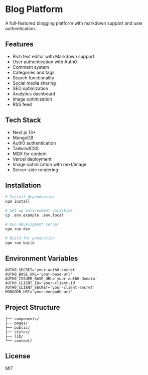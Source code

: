 # Blog Platform

A full-featured blogging platform with markdown support and user authentication.

## Features

- Rich text editor with Markdown support
- User authentication with Auth0
- Comment system
- Categories and tags
- Search functionality
- Social media sharing
- SEO optimization
- Analytics dashboard
- Image optimization
- RSS feed

## Tech Stack

- Next.js 13+
- MongoDB
- Auth0 authentication
- TailwindCSS
- MDX for content
- Vercel deployment
- Image optimization with next/image
- Server-side rendering

## Installation

```bash
# Install dependencies
npm install

# Set up environment variables
cp .env.example .env.local

# Run development server
npm run dev

# Build for production
npm run build
```

## Environment Variables

```env
AUTH0_SECRET='your-auth0-secret'
AUTH0_BASE_URL='your-base-url'
AUTH0_ISSUER_BASE_URL='your-auth0-domain'
AUTH0_CLIENT_ID='your-client-id'
AUTH0_CLIENT_SECRET='your-client-secret'
MONGODB_URI='your-mongodb-uri'
```

## Project Structure

```
├── components/
├── pages/
├── public/
├── styles/
├── lib/
└── content/
```

## License

MIT
